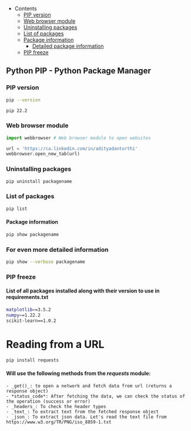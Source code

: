 - Contents
    - [PIP version](#pip-version)
    - [Web browser module](#web-browser-module)
    - [Uninstalling packages](#uninstalling-packages)
    - [List of packages](#list-of-packages)
    - [Package information](#package-information)
        - [Detailed package information](#for-even-more-detailed-information)
    - [PIP freeze](#pip-freeze)    



## Python PIP - Python Package Manager

### PIP version

```sh
pip --version
```

```sh
pip 22.2
```

### Web browser module

```py
import webbrowser # Web browser module to open websites

url = 'https://ca.linkedin.com/in/adityadanturthi'
webbrowser.open_new_tab(url)
```

### Uninstalling packages

```sh
pip uninstall packagename
```
### List of packages

```sh
pip list
```
#### Package information

```sh
pip show packagename
```

### For even more detailed information

```sh
pip show --verbose packagename
```

### PIP freeze
#### List of all packages installed along with their version to use in requirements.txt

```sh
matplotlib==3.5.2
numpy==1.22.2
scikit-learn==1.0.2
```

# Reading from a URL

```sh
pip install requests
```

#### Will use the following methods from the *requests* module:
    - _get()_: to open a network and fetch data from url (returns a response object)
    - *status_code*: After fetching the data, we can check the status of the operation (success or error)
    - _headers_: To check the header types
    - _text_: To extract text from the fetched response object
    - _json_: To extract json data. Let's read the text file from  https://www.w3.org/TR/PNG/iso_8859-1.txt
    
